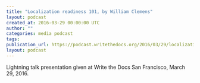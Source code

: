 ```yaml
---
title: "Localization readiness 101, by William Clemens"
layout: podcast
created_at: 2016-03-29 00:00:00 UTC
author: ""
categories: media podcast
tags:
publication_url: https://podcast.writethedocs.org/2016/03/29/localization-readiness-william-clemens/
layout: podcast
---
```


Lightning talk presentation given at Write the Docs San Francisco, March 29, 2016.
